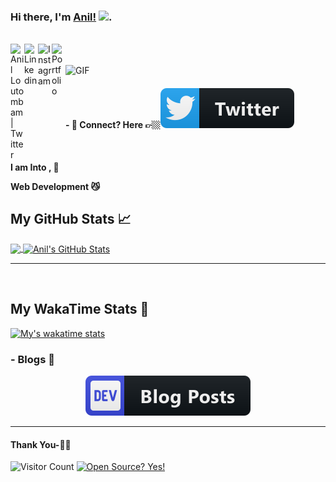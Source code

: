 ### Hi there, I'm [Anil!](http://anilloutombam.me) <img src="https://media.giphy.com/media/hvRJCLFzcasrR4ia7z/giphy.gif" width="25px">.  

<br/>
<a href="https://twitter.com/anilloutombam">
  <img align="left" alt="Anil Loutombam| Twitter" width="22px" src="https://cdn.jsdelivr.net/npm/simple-icons@v3/icons/twitter.svg" />
</a>
<a href="https://www.linkedin.com/in/anil-loutombam/">
  <img align="left" alt="Linkedin" width="22px" src="https://cdn.jsdelivr.net/npm/simple-icons@v3/icons/linkedin.svg" />
</a>
<a href="https://www.instagram.com/anilloutombam/">
  <img align="left" alt="Instagram" width="22px" src="https://cdn.jsdelivr.net/npm/simple-icons@v3/icons/instagram.svg" />
</a>
<a href="https://www.anilloutombam.me/" >
  <img align="left" alt="Portfolio" width="22px" src="https://cdn.jsdelivr.net/npm/simple-icons@3.6.1/icons/gatsby.svg" />
</a>
<br/>

<br />

<img alt="GIF" src="https://camo.githubusercontent.com/992babdffd8c74a1502de375fbdf7e4d54773242/68747470733a2f2f6d656469612e67697068792e636f6d2f6d656469612f53576f536b4e36447854737a71494b4571762f67697068792e676966" />
<br />







#### - 💬 Connect? Here 👉🏼[<img src="https://raw.githubusercontent.com/8bithemant/8bithemant/master/svg/social/twitter.svg" >](https://twitter.com/anilloutombam/)


<br />


**I am Into , 🙏**

**Web Development 😼**
<br />

## My GitHub Stats &#x1f4c8;


<a href="https://github.com/anilloutombam/anilloutombam">
  <img align="center" src="https://github-readme-stats.vercel.app/api/top-langs/?username=anilloutombam&hide=java,html&title_color=ffffff&text_color=c9cacc&icon_color=2bbc8a&bg_color=1d1f21" />
</a>
<a href="https://github.com/anilloutombam/anilloutombam">
  <img align="center" src="https://github-readme-stats.vercel.app/api?username=anilloutombam&hide=prs&show_icons=true&line_height=27&count_private=true&title_color=ffffff&text_color=c9cacc&icon_color=2bbc8a&bg_color=1d1f21" alt="Anil's GitHub Stats" />
</a>

*************

<br />


## My WakaTime Stats &#x1F499;

[![My's wakatime stats ](https://github-readme-stats.vercel.app/api/wakatime?username=@anil_loutombam)](https://github.com/anilloutombam/anilloutombam)

### - Blogs 🌱

<p align="center">
<img src="https://raw.githubusercontent.com/8bithemant/8bithemant/master/svg/blogs/devto.svg"> 
</p>




***********************************

#### Thank You-🙏🏼
![Visitor Count](https://profile-counter.glitch.me/{anilloutombam}/count.svg)
[![Open Source? Yes!](https://badgen.net/badge/Open%20Source%20%3F/Yes%21/blue?icon=github)](https://github.com/Naereen/badges/)





  

